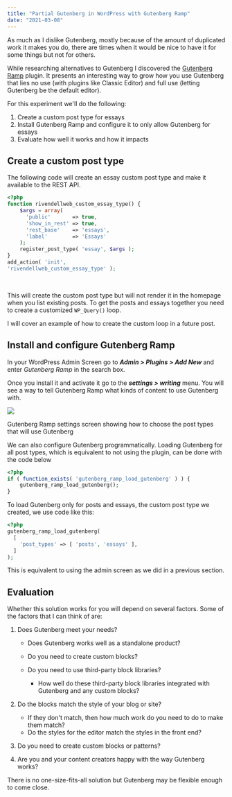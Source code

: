 ```yaml
---
title: "Partial Gutenberg in WordPress with Gutenberg Ramp"
date: "2021-03-08"
---
```


As much as I dislike Gutenberg, mostly because of the amount of duplicated work it makes you do, there are times when it would be nice to have it for some things but not for others.

While researching alternatives to Gutenberg I discovered the [Gutenberg Ramp](https://wordpress.org/plugins/gutenberg-ramp/) plugin. It presents an interesting way to grow how you use Gutenberg that lies no use (with plugins like Classic Editor) and full use (letting Gutenberg be the default editor).

For this experiment we'll do the following:

1. Create a custom post type for essays
2. Install Gutenberg Ramp and configure it to only allow Gutenberg for essays
3. Evaluate how well it works and how it impacts

## Create a custom post type

The following code will create an essay custom post type and make it available to the REST API.

```php
<?php
function rivendellweb_custom_essay_type() {
    $args = array(
      'public'       => true,
      'show_in_rest' => true,
      'rest_base'    => 'essays',
      'label'        => 'Essays'
    );
    register_post_type( 'essay', $args );
}
add_action( 'init', 
'rivendellweb_custom_essay_type' );
```

 

This will create the custom post type but will not render it in the homepage when you list existing posts. To get the posts and essays together you need to create a customized `WP_Query()` loop.

I will cover an example of how to create the custom loop in a future post.

## Install and configure Gutenberg Ramp

In your WordPress Admin Screen go to **_Admin > Plugins > Add New_** and enter _Gutenberg Ramp_ in the search box.

Once you install it and activate it go to the **_settings > writing_** menu. You will see a way to tell Gutenberg Ramp what kinds of content to use Gutenberg with.

![](https://publishing-project.rivendellweb.net/wp-content/uploads/2021/02/gutenberg_ramp.png)

Gutenberg Ramp settings screen showing how to choose the post types that will use Gutenberg

We can also configure Gutenberg programmatically. Loading Gutenberg for all post types, which is equivalent to not using the plugin, can be done with the code below

```php
<?php
if ( function_exists( 'gutenberg_ramp_load_gutenberg' ) ) {
    gutenberg_ramp_load_gutenberg();
}
```

To load Gutenberg only for posts and essays, the custom post type we created, we use code like this:

```php
<?php
gutenberg_ramp_load_gutenberg(
  [
    'post_types' => [ 'posts', 'essays' ],
  ]
);
```

This is equivalent to using the admin screen as we did in a previous section.

## Evaluation

Whether this solution works for you will depend on several factors. Some of the factors that I can think of are:

1. Does Gutenberg meet your needs?
    
    - Does Gutenberg works well as a standalone product?
    - Do you need to create custom blocks?
    - Do you need to use third-party block libraries?
        
        - How well do these third-party block libraries integrated with Gutenberg and any custom blocks?
2. Do the blocks match the style of your blog or site?
    
    - If they don't match, then how much work do you need to do to make them match?
    - Do the styles for the editor match the styles in the front end?
3. Do you need to create custom blocks or patterns?
4. Are you and your content creators happy with the way Gutenberg works?

There is no one-size-fits-all solution but Gutenberg may be flexible enough to come close.
